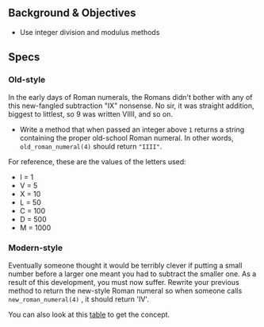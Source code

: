 ## Background & Objectives

- Use integer division and modulus methods

## Specs

### Old-style

In the early days of Roman numerals, the Romans didn't bother with any of this new-fangled subtraction "IX" nonsense. No sir, it was straight addition, biggest to littlest, so 9 was written VIIII, and so on.

- Write a method that when passed an integer above `1` returns a string containing the proper old-school Roman numeral. In other words, `old_roman_numeral(4)` should return `"IIII"`.

For reference, these are the values of the letters used:
- I = 1
- V = 5
- X = 10
- L = 50
- C = 100
- D = 500
- M = 1000

### Modern-style

Eventually someone thought it would be terribly clever if putting a small number before a larger one meant you had to subtract the smaller one. As a result of this development, you must now suffer. Rewrite your previous method to return the new-style Roman numeral so when someone calls  `new_roman_numeral(4)` , it should return 'IV'.

You can also look at this [table](http://loudexpose.files.wordpress.com/2011/02/roman-numerals.jpg) to get the concept.
